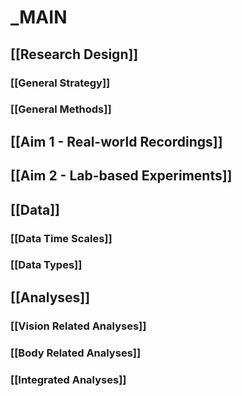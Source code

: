 # _MAIN

## [[Research Design]]
### [[General Strategy]]
### [[General Methods]]
## [[Aim 1 - Real-world Recordings]]
## [[Aim 2 - Lab-based Experiments]]

## [[Data]]
### [[Data Time Scales]]
### [[Data Types]]

## [[Analyses]]
### [[Vision Related Analyses]]
### [[Body Related Analyses]]
### [[Integrated Analyses]]


